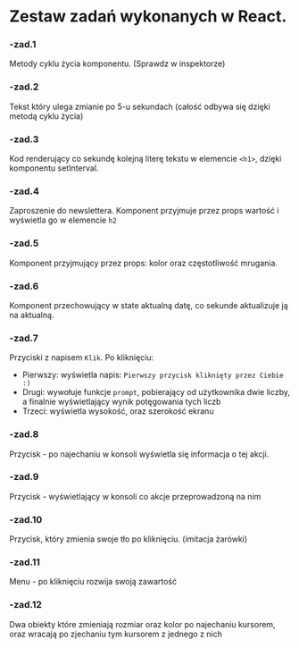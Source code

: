 # Zestaw zadań wykonanych w React.

### -zad.1
Metody cyklu życia komponentu. (Sprawdz w inspektorze)

### -zad.2
Tekst który ulega zmianie po 5-u sekundach (całość odbywa się dzięki metodą cyklu życia)

### -zad.3
Kod renderujący co sekundę kolejną literę tekstu w elemencie `<h1>`, dzięki komponentu setInterval.

### -zad.4
Zaproszenie do newslettera. Komponent przyjmuje przez props wartość i wyświetla go w elemencie `h2`

### -zad.5
Komponent przyjmujący przez props: kolor oraz częstotliwość mrugania.

### -zad.6
Komponent przechowujący w state aktualną datę, co sekunde aktualizuje ją na aktualną.

### -zad.7
Przyciski z napisem `Klik`. Po kliknięciu:
 - Pierwszy: wyświetla napis: `Pierwszy przycisk kliknięty przez Ciebie :)`
 - Drugi: wywołuje funkcje `prompt`, pobierający od użytkownika dwie liczby, a finalnie wyświetlający wynik potęgowania tych liczb
 - Trzeci: wyświetla wysokość, oraz szerokość ekranu
 
### -zad.8
Przycisk - po najechaniu w konsoli wyświetla się informacja o tej akcji.

### -zad.9
Przycisk - wyświetlający w konsoli co akcje przeprowadzoną na nim

### -zad.10
Przycisk, który zmienia swoje tło po kliknięciu. (imitacja żarówki)

### -zad.11
Menu - po kliknięciu rozwija swoją zawartość

### -zad.12
Dwa obiekty które zmieniają rozmiar oraz kolor po najechaniu kursorem, oraz wracają po zjechaniu tym kursorem z jednego z nich
